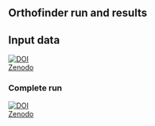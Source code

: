 ## Orthofinder run and results

## Input data
[![DOI](https://zenodo.org/badge/DOI/10.5281/zenodo.6930106.svg)](https://doi.org/10.5281/zenodo.6930106)         
[Zenodo](10.5281/zenodo.6930106)

### Complete run 
[![DOI](https://zenodo.org/badge/DOI/10.5281/zenodo.6928430.svg)](https://doi.org/10.5281/zenodo.6928430)       
[Zenodo](10.5281/zenodo.6928430)



